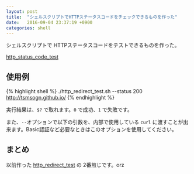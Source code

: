 ```yaml
---
layout: post
title:  "シェルスクリプトでHTTPステータスコードをチェックできるものを作った"
date:   2016-09-04 23:37:19 +0900
categories: shell
---
```

シェルスクリプトで HTTPステータスコードをテストできるものを作った。

[http_status_code_test](https://github.com/tsmsogn/http_status_code_test)

## 使用例

{% highlight shell %}
./http_redirect_test.sh --status 200 http://tsmsogn.github.io/
{% endhighlight %}

実行結果は、`$?` で取れます。`0` で成功、`1` で失敗です。

また、`--`オプションで以下の引数を、内部で使用している `curl` に渡すことが出来ます。Basic認証など必要なときはこのオプションを使用してください。

## まとめ

以前作った [http_redirect_test](https://github.com/tsmsogn/http_redirect_test) の 2番煎じです。orz
